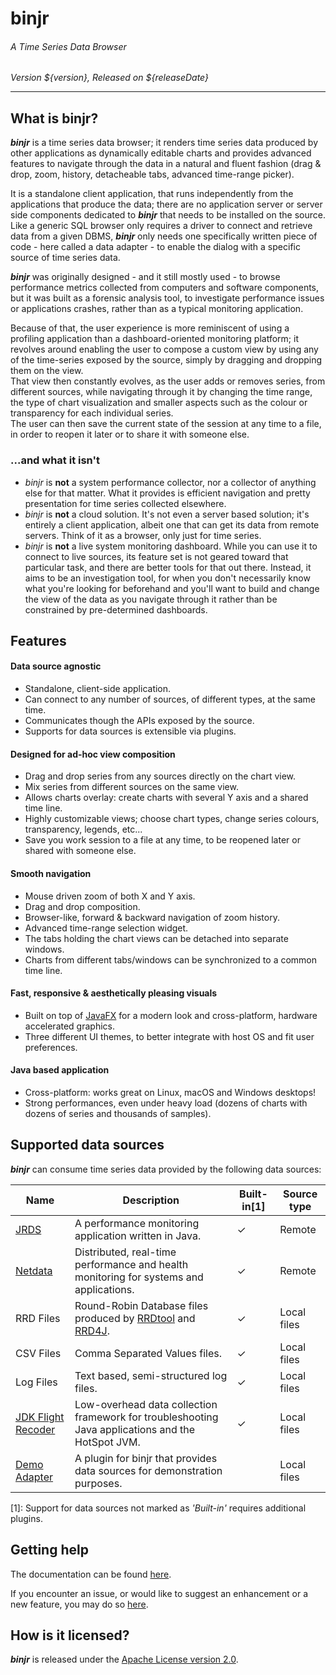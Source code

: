 # binjr
###### A Time Series Data Browser
*_Version ${version}, Released on ${releaseDate}_* 

---

## What is binjr?

***binjr*** is a time series data browser; it renders time series data produced by other applications as dynamically 
editable charts and provides advanced features to navigate through the data in a natural and fluent fashion 
(drag & drop, zoom, history, detacheable tabs, advanced time-range picker).
 
It is a standalone client application, that runs independently from the applications that produce the data; there are
no application server or server side components dedicated to ***binjr*** that needs to be installed on the source.   
Like a generic SQL browser only requires a driver to connect and retrieve data from a given DBMS, ***binjr*** 
only needs one specifically written piece of code - here called a data adapter - to enable the dialog with a specific 
source of time series data.

***binjr*** was originally designed - and it still mostly used - to browse performance metrics collected from computers 
and software components, but it was built as a forensic analysis tool, to investigate performance issues or applications
crashes, rather than as a typical monitoring application.   

Because of that, the user experience is more reminiscent of using a profiling application than a dashboard-oriented
monitoring platform; it revolves around enabling the user to compose a custom view by using any of the time-series 
exposed by the source, simply by dragging and dropping them on the view.  
That view then constantly evolves, as the user adds or removes series, from different sources, while navigating through 
it by changing the time range, the type of chart visualization and smaller aspects such as the colour or 
transparency for each individual series.  
The user can then save the current state of the session at any time to a file, in order to reopen it later or to share it 
with someone else.

### ...and what it isn't
* _binjr_ is **not** a system performance collector, nor a collector of anything else for that matter. What it provides is
   efficient navigation and pretty presentation for time series collected elsewhere. 
* _binjr_ is **not** a cloud solution. It's not even a server based solution; it's entirely a client application, 
  albeit one that can get its data from remote servers. Think of it as a browser, only just for time series. 
* _binjr_ is **not** a live system monitoring dashboard. While you can use it to connect to live sources, its feature set is
  not geared toward that particular task, and there are better tools for that out there. Instead, it aims to be an 
  investigation tool, for when you don't necessarily know what you're looking for beforehand and you'll want to build 
  and change the view of the data as you navigate through it rather than be constrained by pre-determined dashboards. 

## Features

#### Data source agnostic
  * Standalone, client-side application.
  * Can connect to any number of sources, of different types, at the same time.
  * Communicates though the APIs exposed by the source. 
  * Supports for data sources is extensible via plugins.
   
####  Designed for ad-hoc view composition
  * Drag and drop series from any sources directly on the chart view.
  * Mix series from different sources on the same view.
  * Allows charts overlay: create charts with several Y axis and a shared time line.
  * Highly customizable views; choose chart types, change series colours, transparency, legends, etc...
  * Save you work session to a file at any time, to be reopened later or shared with someone else.  
   
####  Smooth navigation 
  * Mouse driven zoom of both X and Y axis.
  * Drag and drop composition.
  * Browser-like, forward & backward navigation of zoom history.
  * Advanced time-range selection widget.
  * The tabs holding the chart views can be detached into separate windows.
  * Charts from different tabs/windows can be synchronized to a common time line.
  
####  Fast, responsive & aesthetically pleasing visuals
  * Built on top of [JavaFX](https://openjfx.io/) for a modern look and cross-platform, hardware accelerated graphics.
  * Three different UI themes, to better integrate with host OS and fit user preferences.
    
####  Java based application 
  * Cross-platform: works great on Linux, macOS and Windows desktops!
  * Strong performances, even under heavy load (dozens of charts with dozens of series and thousands of samples).  

  
## Supported data sources

***binjr*** can consume time series data provided by the following data sources:

| Name                                                        | Description                                                                                                                    | Built-in[1] | Source type |
|-------------------------------------------------------------|--------------------------------------------------------------------------------------------------------------------------------|-------------|-------------|
| [JRDS](https://github.com/fbacchella/jrds)                  | A performance monitoring application written in Java.                                                                          | ✓           | Remote      |
| [Netdata](https://www.netdata.cloud)                        | Distributed, real-time performance and health monitoring for systems and applications.                                         | ✓           | Remote      |
| RRD Files                                                   | Round-Robin Database files produced by [RRDtool](https://oss.oetiker.ch/rrdtool/) and [RRD4J](https://github.com/rrd4j/rrd4j). | ✓           | Local files | 
| CSV Files                                                   | Comma Separated Values files.                                                                                                  | ✓           | Local files | 
| Log Files                                                   | Text based, semi-structured log files.                                                                                         | ✓           | Local files | 
| [JDK Flight Recoder](https://openjdk.org/jeps/328)          | Low-overhead data collection framework for troubleshooting Java applications and the HotSpot JVM.                              | ✓           | Local files | 
| [Demo Adapter](https://github.com/binjr/binjr-adapter-demo) | A plugin for binjr that provides data sources for demonstration purposes.                                                      |             | Local files |

[1]: Support for data sources not marked as *'Built-in'* requires additional plugins.

## Getting help

The documentation can be found [here](https://binjr.eu/documentation/user_guide/main/).

If you encounter an issue, or would like to suggest an enhancement or a new feature, you may do so [here](https://github.com/binjr/binjr/issues).

## How is it licensed?

***binjr*** is released under the [Apache License version 2.0](https://apache.org/licenses/LICENSE-2.0).


